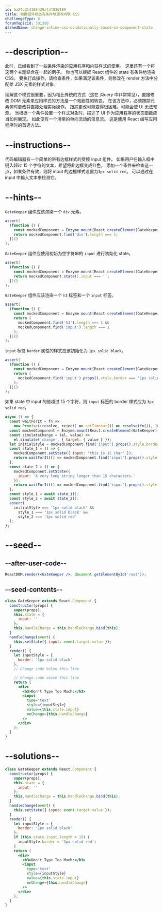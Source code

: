 ```yaml
---
id: 5a24c314108439a4d4036189
title: 根据组件状态有条件地更改内联 CSS
challengeType: 6
forumTopicId: 301380
dashedName: change-inline-css-conditionally-based-on-component-state
---
```


# --description--

此时，已经看到了一些条件渲染的应用程序和内联样式的使用。 这里还有一个将这两个主题结合在一起的例子。 你也可以根据 React 组件的 state 有条件地渲染 CSS。 要执行此操作，请检查条件，如果满足该条件，则修改在 render 方法中分配给 JSX 元素的样式对象。

理解这个模式很重要，因为相比传统的方式（这在 jQuery 中非常常见），直接修改 DOM 元素来应用样式的方法是一个戏剧性的转变。 在该方法中，必须跟踪元素何时更改并直接处理实际操作。 跟踪更改可能变得很困难，可能会使 UI 无法预测。 当根据一个条件设置一个样式对象时，描述了 UI 作为应用程序的状态函数应当如何展现。 如此便有一个清晰的单向流动的信息流。 这是使用 React 编写应用程序时的首选方法。

# --instructions--

代码编辑器有一个简单的带有边框样式的受控 input 组件。 如果用户在输入框中键入超过 15 个字符的文本，希望将此边框变成红色。 添加一个条件来检查这一点，如果条件有效，则将 input 的边框样式设置为`3px solid red`。 可以通过在 input 中输入文本来检测它。

# --hints--

`GateKeeper` 组件应该渲染一个 `div` 元素。

```js
assert(
  (function () {
    const mockedComponent = Enzyme.mount(React.createElement(GateKeeper));
    return mockedComponent.find('div').length === 1;
  })()
);
```

`GateKeeper` 组件应使用初始为空字符串的 `input` 进行初始化 state。

```js
assert(
  (function () {
    const mockedComponent = Enzyme.mount(React.createElement(GateKeeper));
    return mockedComponent.state().input === '';
  })()
);
```

`GateKeeper` 组件应该渲染一个 `h3` 标签和一个 `input` 标签。

```js
assert(
  (function () {
    const mockedComponent = Enzyme.mount(React.createElement(GateKeeper));
    return (
      mockedComponent.find('h3').length === 1 &&
      mockedComponent.find('input').length === 1
    );
  })()
);
```

`input` 标签 `border` 属性的样式应该初始化为 `1px solid black`。

```js
assert(
  (function () {
    const mockedComponent = Enzyme.mount(React.createElement(GateKeeper));
    return (
      mockedComponent.find('input').props().style.border === '1px solid black'
    );
  })()
);
```

如果 state 中 input 的值超过 15 个字符，则 `input` 标签的 border 样式应为 `3px solid red`。

```js
async () => {
  const waitForIt = fn =>
    new Promise((resolve, reject) => setTimeout(() => resolve(fn()), 100));
  const mockedComponent = Enzyme.mount(React.createElement(GateKeeper));
  const simulateChange = (el, value) =>
    el.simulate('change', { target: { value } });
  let initialStyle = mockedComponent.find('input').props().style.border;
  const state_1 = () => {
    mockedComponent.setState({ input: 'this is 15 char' });
    return waitForIt(() => mockedComponent.find('input').props().style.border);
  };
  const state_2 = () => {
    mockedComponent.setState({
      input: 'A very long string longer than 15 characters.'
    });
    return waitForIt(() => mockedComponent.find('input').props().style.border);
  };
  const style_1 = await state_1();
  const style_2 = await state_2();
  assert(
    initialStyle === '1px solid black' &&
      style_1 === '1px solid black' &&
      style_2 === '3px solid red'
  );
};
```

# --seed--

## --after-user-code--

```jsx
ReactDOM.render(<GateKeeper />, document.getElementById('root'));
```

## --seed-contents--

```jsx
class GateKeeper extends React.Component {
  constructor(props) {
    super(props);
    this.state = {
      input: ''
    };
    this.handleChange = this.handleChange.bind(this);
  }
  handleChange(event) {
    this.setState({ input: event.target.value });
  }
  render() {
    let inputStyle = {
      border: '1px solid black'
    };
    // Change code below this line

    // Change code above this line
    return (
      <div>
        <h3>Don't Type Too Much:</h3>
        <input
          type='text'
          style={inputStyle}
          value={this.state.input}
          onChange={this.handleChange}
        />
      </div>
    );
  }
}
```

# --solutions--

```jsx
class GateKeeper extends React.Component {
  constructor(props) {
    super(props);
    this.state = {
      input: ''
    };
    this.handleChange = this.handleChange.bind(this);
  }
  handleChange(event) {
    this.setState({ input: event.target.value });
  }
  render() {
    let inputStyle = {
      border: '1px solid black'
    };
    if (this.state.input.length > 15) {
      inputStyle.border = '3px solid red';
    }
    return (
      <div>
        <h3>Don't Type Too Much:</h3>
        <input
          type='text'
          style={inputStyle}
          value={this.state.input}
          onChange={this.handleChange}
        />
      </div>
    );
  }
}
```
